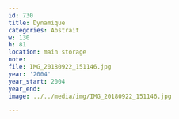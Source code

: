 ```yaml
---
id: 730
title: Dynamique
categories: Abstrait
w: 130
h: 81
location: main storage
note:
file: IMG_20180922_151146.jpg
year: '2004'
year_start: 2004
year_end:
image: ../../media/img/IMG_20180922_151146.jpg

---
```

